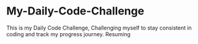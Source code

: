 # My-Daily-Code-Challenge
This is my Daily Code Challenge, Challenging myself to stay consistent in coding and track my progress journey.
Resuming
